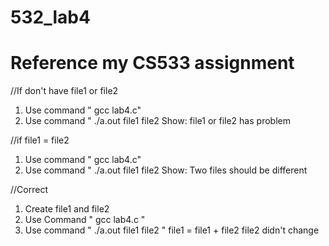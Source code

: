 # 532_lab4

# Reference my CS533 assignment

//If don't have file1 or file2

1. Use command " gcc lab4.c"
2. Use command " ./a.out file1 file2
Show: file1 or file2 has problem

//if file1 = file2

1. Use command " gcc lab4.c"
2. Use command " ./a.out file1 file2
Show: Two files should be different

//Correct
1. Create file1 and file2
2. Use Command " gcc lab4.c "
3. Use command " ./a.out file1 file2 "
file1 = file1 + file2
file2 didn't change
